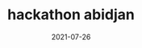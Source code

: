 ---
title: hackathon abidjan
tag: Big Data
categories: Evènements
coverImage: /img/articles/images.png
date: 2021-07-26
heure: 08h 30
localisation: En ligne
---